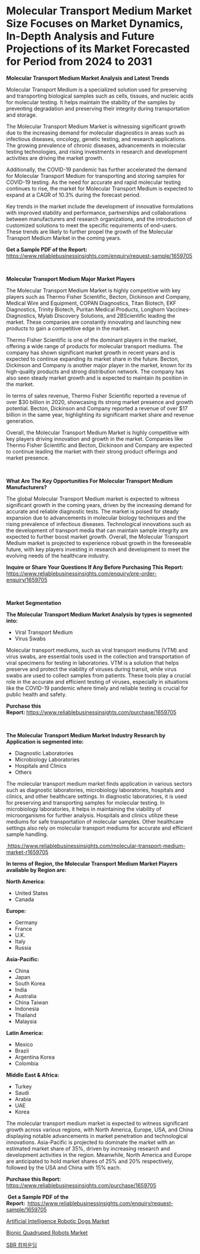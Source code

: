 <p><h1>Molecular Transport Medium Market Size Focuses on Market Dynamics, In-Depth Analysis and Future Projections of its Market Forecasted for Period from 2024 to 2031</h1></p><p><strong>Molecular Transport Medium Market Analysis and Latest Trends</strong></p>
<p><p>Molecular Transport Medium is a specialized solution used for preserving and transporting biological samples such as cells, tissues, and nucleic acids for molecular testing. It helps maintain the stability of the samples by preventing degradation and preserving their integrity during transportation and storage.</p><p>The Molecular Transport Medium Market is witnessing significant growth due to the increasing demand for molecular diagnostics in areas such as infectious diseases, oncology, genetic testing, and research applications. The growing prevalence of chronic diseases, advancements in molecular testing technologies, and rising investments in research and development activities are driving the market growth.</p><p>Additionally, the COVID-19 pandemic has further accelerated the demand for Molecular Transport Medium for transporting and storing samples for COVID-19 testing. As the need for accurate and rapid molecular testing continues to rise, the market for Molecular Transport Medium is expected to expand at a CAGR of 10.3% during the forecast period.</p><p>Key trends in the market include the development of innovative formulations with improved stability and performance, partnerships and collaborations between manufacturers and research organizations, and the introduction of customized solutions to meet the specific requirements of end-users. These trends are likely to further propel the growth of the Molecular Transport Medium Market in the coming years.</p></p>
<p><strong>Get a Sample PDF of the Report:&nbsp;</strong> <a href="https://www.reliablebusinessinsights.com/enquiry/request-sample/1659705">https://www.reliablebusinessinsights.com/enquiry/request-sample/1659705</a></p>
<p>&nbsp;</p>
<p><strong>Molecular Transport Medium Major Market Players</strong></p>
<p><p>The Molecular Transport Medium Market is highly competitive with key players such as Thermo Fisher Scientific, Becton, Dickinson and Company, Medical Wire and Equipment, COPAN Diagnostics, Titan Biotech, EKF Diagnostics, Trinity Biotech, Puritan Medical Products, Longhorn Vaccines-Diagnostics, Mylab Discovery Solutions, and 2BScientific leading the market. These companies are constantly innovating and launching new products to gain a competitive edge in the market.</p><p>Thermo Fisher Scientific is one of the dominant players in the market, offering a wide range of products for molecular transport mediums. The company has shown significant market growth in recent years and is expected to continue expanding its market share in the future. Becton, Dickinson and Company is another major player in the market, known for its high-quality products and strong distribution network. The company has also seen steady market growth and is expected to maintain its position in the market.</p><p>In terms of sales revenue, Thermo Fisher Scientific reported a revenue of over $30 billion in 2020, showcasing its strong market presence and growth potential. Becton, Dickinson and Company reported a revenue of over $17 billion in the same year, highlighting its significant market share and revenue generation.</p><p>Overall, the Molecular Transport Medium Market is highly competitive with key players driving innovation and growth in the market. Companies like Thermo Fisher Scientific and Becton, Dickinson and Company are expected to continue leading the market with their strong product offerings and market presence.</p></p>
<p>&nbsp;</p>
<p><strong>What Are The Key Opportunities For Molecular Transport Medium Manufacturers?</strong></p>
<p><p>The global Molecular Transport Medium market is expected to witness significant growth in the coming years, driven by the increasing demand for accurate and reliable diagnostic tests. The market is poised for steady expansion due to advancements in molecular biology techniques and the rising prevalence of infectious diseases. Technological innovations such as the development of transport media that can maintain sample integrity are expected to further boost market growth. Overall, the Molecular Transport Medium market is projected to experience robust growth in the foreseeable future, with key players investing in research and development to meet the evolving needs of the healthcare industry.</p></p>
<p><strong>Inquire or Share Your Questions If Any Before Purchasing This Report:</strong> <a href="https://www.reliablebusinessinsights.com/enquiry/pre-order-enquiry/1659705">https://www.reliablebusinessinsights.com/enquiry/pre-order-enquiry/1659705</a></p>
<p>&nbsp;</p>
<p><strong>Market Segmentation</strong></p>
<p><strong>The Molecular Transport Medium Market Analysis by types is segmented into:</strong></p>
<p><ul><li>Viral Transport Medium</li><li>Virus Swabs</li></ul></p>
<p><p>Molecular transport mediums, such as viral transport mediums (VTM) and virus swabs, are essential tools used in the collection and transportation of viral specimens for testing in laboratories. VTM is a solution that helps preserve and protect the viability of viruses during transit, while virus swabs are used to collect samples from patients. These tools play a crucial role in the accurate and efficient testing of viruses, especially in situations like the COVID-19 pandemic where timely and reliable testing is crucial for public health and safety.</p></p>
<p><strong>Purchase this Report:&nbsp;</strong><a href="https://www.reliablebusinessinsights.com/purchase/1659705">https://www.reliablebusinessinsights.com/purchase/1659705</a></p>
<p>&nbsp;</p>
<p><strong>The Molecular Transport Medium Market Industry Research by Application is segmented into:</strong></p>
<p><ul><li>Diagnostic Laboratories</li><li>Microbiology Laboratories</li><li>Hospitals and Clinics</li><li>Others</li></ul></p>
<p><p>The molecular transport medium market finds application in various sectors such as diagnostic laboratories, microbiology laboratories, hospitals and clinics, and other healthcare settings. In diagnostic laboratories, it is used for preserving and transporting samples for molecular testing. In microbiology laboratories, it helps in maintaining the viability of microorganisms for further analysis. Hospitals and clinics utilize these mediums for safe transportation of molecular samples. Other healthcare settings also rely on molecular transport mediums for accurate and efficient sample handling.</p></p>
<p><a href="https://www.reliablebusinessinsights.com/molecular-transport-medium-market-r1659705">&nbsp;https://www.reliablebusinessinsights.com/molecular-transport-medium-market-r1659705</a></p>
<p><strong>In terms of Region, the Molecular Transport Medium Market Players available by Region are:</strong></p>
<p>
    <p> <strong> North America: </strong>
        <ul>
            <li>United States</li>
            <li>Canada</li>
        </ul>
        </p> 
    <p> <strong> Europe: </strong>
        <ul>
            <li>Germany</li>
            <li>France</li>
            <li>U.K.</li>
            <li>Italy</li>
            <li>Russia</li>
        </ul>
        </p> 
    <p> <strong> Asia-Pacific: </strong>
        <ul>
            <li>China</li>
            <li>Japan</li>
            <li>South Korea</li>
            <li>India</li>
            <li>Australia</li>
            <li>China Taiwan</li>
            <li>Indonesia</li>
            <li>Thailand</li>
            <li>Malaysia</li>
        </ul>
        </p> 
    <p> <strong> Latin America: </strong>
        <ul>
            <li>Mexico</li>
            <li>Brazil</li>
            <li>Argentina Korea</li>
            <li>Colombia</li>
        </ul>
        </p> 
    <p> <strong> Middle East & Africa: </strong>
        <ul>
            <li>Turkey</li>
            <li>Saudi</li>
            <li>Arabia</li>
            <li>UAE</li>
            <li>Korea</li>
        </ul>
    </p>
    </p>
<p><p>The molecular transport medium market is expected to witness significant growth across various regions, with North America, Europe, USA, and China displaying notable advancements in market penetration and technological innovations. Asia-Pacific is projected to dominate the market with an estimated market share of 35%, driven by increasing research and development activities in the region. Meanwhile, North America and Europe are anticipated to hold market shares of 25% and 20% respectively, followed by the USA and China with 15% each.</p></p>
<p><strong>Purchase this Report: </strong><a href="https://www.reliablebusinessinsights.com/purchase/1659705">https://www.reliablebusinessinsights.com/purchase/1659705</a></p>
<p>&nbsp;<strong>Get a Sample PDF of the Report:&nbsp;&nbsp;</strong><a href="https://www.reliablebusinessinsights.com/enquiry/request-sample/1659705">https://www.reliablebusinessinsights.com/enquiry/request-sample/1659705</a></p>
<p><strong></strong></p>
<p><p><a href="https://github.com/lsapaaep8/Market-Research-Report-List-1/blob/main/artificial-intelligence-robotic-dogs-market.md">Artificial Intelligence Robotic Dogs Market</a></p><p><a href="https://github.com/qrkceaah30/Market-Research-Report-List-1/blob/main/bionic-quadruped-robots-market.md">Bionic Quadruped Robots Market</a></p><p><a href="https://github.com/tukangkrupk/Market-Research-Report-List-1/blob/main/4959995180766.md">SBR 컴파운딩</a></p></p>